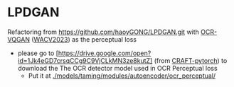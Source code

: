 # LPDGAN  
Refactoring from https://github.com/haoyGONG/LPDGAN.git
with [OCR-VQGAN](https://github.com/joanrod/ocr-vqgan.git) ([WACV2023](https://arxiv.org/abs/2210.11248)) as the perceptual loss

- please go to [https://drive.google.com/open?id=1Jk4eGD7crsqCCg9C9VjCLkMN3ze8kutZ] (from [CRAFT-pytorch](https://github.com/clovaai/CRAFT-pytorch)) to download the The OCR detector model used in OCR Perceptual loss
  - Put it at [./models/taming/modules/autoencoder/ocr_perceptual/](./models/taming/modules/autoencoder/ocr_perceptual/)


